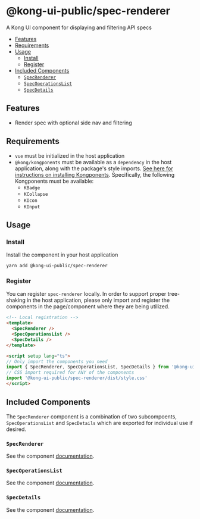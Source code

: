 # @kong-ui-public/spec-renderer

A Kong UI component for displaying and filtering API specs

- [Features](#features)
- [Requirements](#requirements)
- [Usage](#usage)
  - [Install](#install)
  - [Register](#register)
- [Included Components](#included-components)
  - [`SpecRenderer`](#specrenderer)
  - [`SpecOperationsList`](#specoperationslist)
  - [`SpecDetails`](#specdetails)

## Features

- Render spec with optional side nav and filtering

## Requirements

- `vue` must be initialized in the host application
- `@kong/kongponents` must be available as a `dependency` in the host application, along with the package's style imports. [See here for instructions on installing Kongponents](https://kongponents.konghq.com/#globally-install-all-kongponents). Specifically, the following Kongponents must be available:
  - `KBadge`
  - `KCollapse`
  - `KIcon`
  - `KInput`

## Usage

### Install

Install the component in your host application

```sh
yarn add @kong-ui-public/spec-renderer
```

### Register

You can register `spec-renderer` locally. In order to support proper tree-shaking in the host application, please only import and register the components in the page/component where they are being utilized.

```html
<!-- Local registration -->
<template>
  <SpecRenderer />
  <SpecOperationsList />
  <SpecDetails />
</template>

<script setup lang="ts">
// Only import the components you need
import { SpecRenderer, SpecOperationsList, SpecDetails } from '@kong-ui-public/spec-renderer'
// CSS import required for ANY of the components
import '@kong-ui-public/spec-renderer/dist/style.css'
</script>
```

## Included Components

The `SpecRenderer` component is a combination of two subcompoents, `SpecOperationsList` and `SpecDetails` which are exported for individual use if desired.

### `SpecRenderer`

See the component [documentation](docs/spec-renderer).

### `SpecOperationsList`

See the component [documentation](docs/spec-operations-list).

### `SpecDetails`

See the component [documentation](docs/spec-details).
